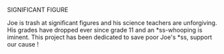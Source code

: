 SIGNIFICANT FIGURE

Joe is trash at significant figures and his science teachers are unforgiving.
His grades have dropped ever since grade 11 and an *ss-whooping is iminent.
This project has been dedicated to save poor Joe's *ss, support our cause !
